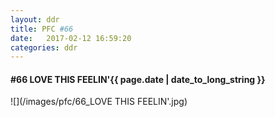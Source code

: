 ```yaml
---
layout: ddr
title: PFC #66
date:   2017-02-12 16:59:20
categories: ddr
---
```

#### **#66** LOVE THIS FEELIN'<span class="pull-right">{{ page.date | date_to_long_string }}</span>
![](/images/pfc/66_LOVE THIS FEELIN'.jpg)
